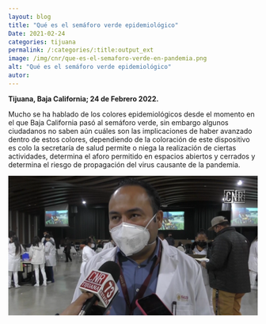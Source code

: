 ```yaml
---
layout: blog
title: "Qué es el semáforo verde epidemiológico"
Date: 2021-02-24
categories: tijuana
permalink: /:categories/:title:output_ext
image: /img/cnr/que-es-el-semaforo-verde-en-pandemia.png
alt: "Qué es el semáforo verde epidemiológico"
autor:
---
```


**Tijuana, Baja California; 24 de Febrero 2022.** 

Mucho se ha hablado de los colores epidemiológicos desde el momento en el que Baja California pasó al semáforo verde, sin embargo algunos ciudadanos no saben aún cuáles son las implicaciones de haber avanzado dentro de estos colores, dependiendo de la coloración de este dispositivo es colo la secretaría de salud permite o niega la realización de ciertas actividades, determina el aforo permitido en espacios abiertos y cerrados y determina el riesgo de propagación del virus causante de la pandemia.

<div id="carouselExampleSlidesOnly" class="carousel slide" data-ride="carousel">
  <div class="carousel-inner">
    <div class="carousel-item active">
       <img class="d-block w-100" src="/img/cnr/que-es-el-semaforo-verde-en-pandemia.png" loading="lazy"  alt="Qué es el semáforo verde epidemiológico">
    </div>
  </div>
</div>